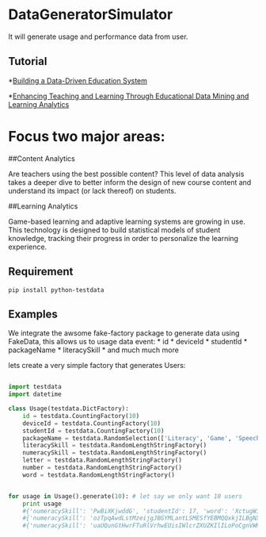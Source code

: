# DataGeneratorSimulator
It will generate usage and performance data from user.

## Tutorial
*[Building a Data-Driven Education System](http://www2.datainnovation.org/2016-data-driven-education.pdf)

*[Enhancing Teaching and Learning Through Educational Data Mining and Learning Analytics](https://tech.ed.gov/wp-content/uploads/2014/03/edm-la-brief.pdf)


# Focus two major areas:
##Content Analytics

Are teachers using the best possible content? This level of data analysis takes a deeper dive to better inform the design of new course content and understand its impact (or lack thereof) on students.

##Learning Analytics

Game-based learning and adaptive learning systems are growing in use. This technology is designed to build statistical models of student knowledge, tracking their progress in order to personalize the learning experience.

## Requirement

    pip install python-testdata


## Examples
We integrate the awsome fake-factory package to generate data using FakeData,
this allows us to usage data event:
    * id 
    * deviceId
    * studentId
    * packageName
    * literacySkill
    * and much much more

lets create a very simple factory that generates Users:

```python

import testdata
import datetime

class Usage(testdata.DictFactory):
    id = testdata.CountingFactory(10)
    deviceId = testdata.CountingFactory(10)
    studentId = testdata.CountingFactory(10)
    packageName = testdata.RandomSelection(['Literacy', 'Game', 'Speech'])
    literacySkill = testdata.RandomLengthStringFactory()
    numeracySkill = testdata.RandomLengthStringFactory()
    letter = testdata.RandomLengthStringFactory()
    number = testdata.RandomLengthStringFactory()
    word = testdata.RandomLengthStringFactory()


for usage in Usage().generate(10): # let say we only want 10 users
    print usage
    #{'numeracySkill': 'PwBiXKjwddG', 'studentId': 17, 'word': 'XctugWiHPobIvHNGEbYlgyOUuuqCSKgoTFAhJSQzUUleDEkygyZOWBnGYiLBXbywpwxAsisToqDDWGPHQqbOOlmGVVa', 'packageName': 'Literacy', 'number': 'IrtJUAxnFVOQyvvqlpIsmkaWnRvADBzWBiCYUPvfSwvdHS', 'literacySkill': 'hSQSRXUevpdYMGAs', 'deviceId': 17, 'letter': 'JYuWfonIdptbdpFhBNhLIkLoyhuUgRUvdiUWBcfReeezORAtXhJvNuLZASFeRCAvxvPgOeTZ', 'id': 17}
    #{'numeracySkill': 'ozTpqAwdLstMzeijgJBGYMLantLSMESfYEBMQQxkjILBgNXohBjMbwqrhGsnjoSlcsCGOnTsdgMICQfB', 'studentId': 18, 'word': 'CnhxwMonHnMlEtxcpGowQymEeZtxvlUBDaKHEKRC', 'packageName': 'Literacy', 'number': 'xkerlJLhlyOgsTxHqMPffjPLOqbjgZqtggGzxPTkOleoZtEaDiYnpKxrouCcgRPjdtf', 'literacySkill': 'VlEeAOKKOIgweFTxBeNiOWmoztGPWSqhsIxTr', 'deviceId': 18, 'letter': 'NwJUuHLOkaJHsIvlSQeggfT', 'id': 18}
    #{'numeracySkill': 'uaUQunGtHwrFTuRlVrhwEUisIWlcrZXUZKIlILoPoCgnVWHwrrRaHhxQJVnECUtSvppzQDtpiqUSds', 'studentId': 19, 'word': 'vOTlRRgSXwgmXAthOYnQTTtPJyGxGbbMOj', 'packageName': 'Game', 'number': 'bDmhALNhnmazlonmBIjvwWzXgQfPQQekWJErEvJjWWHrufxuINyHuNiLPvFWynVwdNTaTGIgvvGCAqFRZ', 'literacySkill': 'BpfiZyRAzovNbEhtznPSaqsaZhRkFHlWNpmbzBXKCmBJPnuYiQyEToMaOkVJOVZKNCCAyGpZSpGhfseBMfGaFvltHaJyfcdota', 'deviceId': 19, 'letter': 'nvwanqC', 'id': 19}
